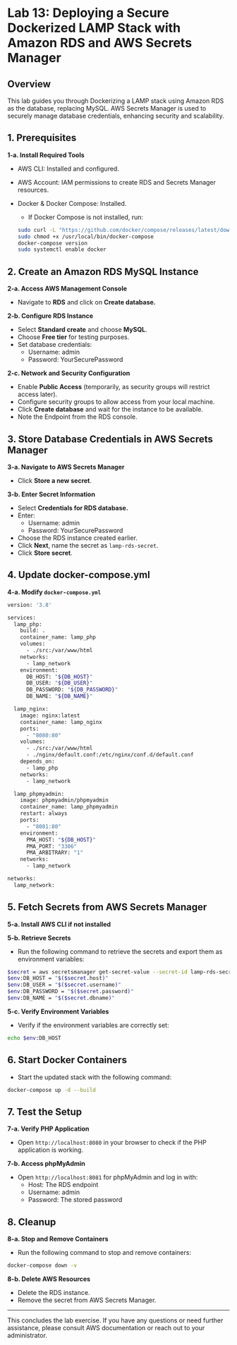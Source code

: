 # Lab 13: Deploying a Secure Dockerized LAMP Stack with Amazon RDS and AWS Secrets Manager

## Overview

This lab guides you through Dockerizing a LAMP stack using Amazon RDS as the database, replacing MySQL. AWS Secrets Manager is used to securely manage database credentials, enhancing security and scalability.

## 1. Prerequisites

**1-a. Install Required Tools**

- AWS CLI: Installed and configured.
- AWS Account: IAM permissions to create RDS and Secrets Manager resources.
- Docker & Docker Compose: Installed.
  - If Docker Compose is not installed, run:

  ```bash
  sudo curl -L "https://github.com/docker/compose/releases/latest/download/docker-compose-$(uname -s)-$(uname -m)" -o /usr/local/bin/docker-compose
  sudo chmod +x /usr/local/bin/docker-compose
  docker-compose version
  sudo systemctl enable docker
  ```
## 2. Create an Amazon RDS MySQL Instance

**2-a. Access AWS Management Console**
- Navigate to **RDS** and click on **Create database.**

**2-b. Configure RDS Instance**

- Select **Standard create** and choose **MySQL**.
- Choose **Free tier** for testing purposes.
- Set database credentials:
  - Username: admin
  - Password: YourSecurePassword
 
**2-c. Network and Security Configuration**
- Enable **Public Access** (temporarily, as security groups will restrict access later).
- Configure security groups to allow access from your local machine.
- Click **Create database** and wait for the instance to be available.
- Note the Endpoint from the RDS console.

## 3. Store Database Credentials in AWS Secrets Manager
**3-a. Navigate to AWS Secrets Manager**
- Click **Store a new secret**.

**3-b. Enter Secret Information**
- Select **Credentials for RDS database.**
- Enter:
  - Username: admin
  - Password: YourSecurePassword
- Choose the RDS instance created earlier.
- Click **Next**, name the secret as ```lamp-rds-secret```.
- Click **Store secret**.

## 4. Update docker-compose.yml

**4-a. Modify ```docker-compose.yml```**
```bash
version: '3.8'

services:
  lamp_php:
    build: .
    container_name: lamp_php
    volumes:
      - ./src:/var/www/html
    networks:
      - lamp_network
    environment:
      DB_HOST: "${DB_HOST}"
      DB_USER: "${DB_USER}"
      DB_PASSWORD: "${DB_PASSWORD}"
      DB_NAME: "${DB_NAME}"

  lamp_nginx:
    image: nginx:latest
    container_name: lamp_nginx
    ports:
      - "8080:80"
    volumes:
      - ./src:/var/www/html
      - ./nginx/default.conf:/etc/nginx/conf.d/default.conf
    depends_on:
      - lamp_php
    networks:
      - lamp_network

  lamp_phpmyadmin:
    image: phpmyadmin/phpmyadmin
    container_name: lamp_phpmyadmin
    restart: always
    ports:
      - "8081:80"
    environment:
      PMA_HOST: "${DB_HOST}"
      PMA_PORT: "3306"
      PMA_ARBITRARY: "1"
    networks:
      - lamp_network

networks:
  lamp_network:
```
## 5. Fetch Secrets from AWS Secrets Manager

**5-a. Install AWS CLI if not installed**

**5-b. Retrieve Secrets**
- Run the following command to retrieve the secrets and export them as environment variables:
```bash
$secret = aws secretsmanager get-secret-value --secret-id lamp-rds-secret --query SecretString --output text | ConvertFrom-Json
$env:DB_HOST = "$($secret.host)"
$env:DB_USER = "$($secret.username)"
$env:DB_PASSWORD = "$($secret.password)"
$env:DB_NAME = "$($secret.dbname)"
```
**5-c. Verify Environment Variables**
- Verify if the environment variables are correctly set:
```bash
echo $env:DB_HOST
```

## 6. Start Docker Containers

- Start the updated stack with the following command:
```bash
docker-compose up -d --build
```

## 7. Test the Setup

**7-a. Verify PHP Application**
- Open ```http://localhost:8080``` in your browser to check if the PHP application is working.

**7-b. Access phpMyAdmin**

- Open ```http://localhost:8081``` for phpMyAdmin and log in with:
  - Host: The RDS endpoint
  - Username: admin
  - Password: The stored password
 
## 8. Cleanup

**8-a. Stop and Remove Containers**
- Run the following command to stop and remove containers:
```bash
docker-compose down -v
```

**8-b. Delete AWS Resources**
- Delete the RDS instance.
- Remove the secret from AWS Secrets Manager.

__________________________________________________________
This concludes the lab exercise. If you have any questions or need further assistance, please consult AWS documentation or reach out to your administrator.
